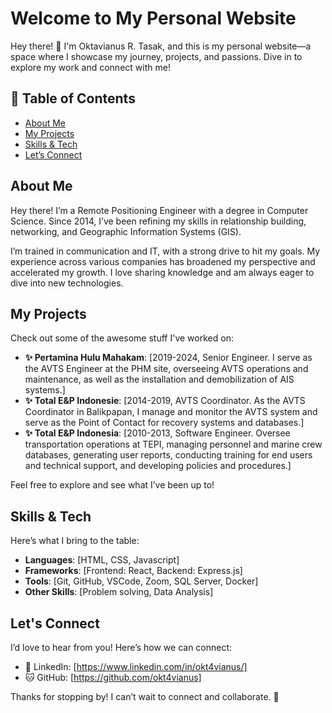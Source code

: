 # Welcome to My Personal Website

Hey there! 👋 I'm Oktavianus R. Tasak, and this is my personal website—a space where I showcase my journey, projects, and passions. Dive in to explore my work and connect with me!

## 🚀 Table of Contents

- [About Me](#about-me)
- [My Projects](#my-projects)
- [Skills & Tech](#skills--tech)
- [Let’s Connect](#lets-connect)

## About Me

Hey there! I’m a Remote Positioning Engineer with a degree in Computer Science. Since 2014, I’ve been refining my skills in relationship building, networking, and Geographic Information Systems (GIS).

I’m trained in communication and IT, with a strong drive to hit my goals. My experience across various companies has broadened my perspective and accelerated my growth. I love sharing knowledge and am always eager to dive into new technologies.

## My Projects

Check out some of the awesome stuff I've worked on:

- **✨ Pertamina Hulu Mahakam**: [2019-2024, Senior Engineer. I serve as the AVTS Engineer at the PHM site, overseeing AVTS operations and maintenance, as well as the installation and demobilization of AIS systems.]
- **✨ Total E&P Indonesie**: [2014-2019, AVTS Coordinator. As the AVTS Coordinator in Balikpapan, I manage and monitor the AVTS system and serve as the Point of Contact for recovery systems and databases.]
- **✨ Total E&P Indonesia**: [2010-2013, Software Engineer. Oversee transportation operations at TEPI, managing personnel and marine crew databases, generating user reports, conducting training for end users and technical support, and developing policies and procedures.]

Feel free to explore and see what I’ve been up to!

## Skills & Tech

Here’s what I bring to the table:

- **Languages**: [HTML, CSS, Javascript]
- **Frameworks**: [Frontend: React, Backend: Express.js]
- **Tools**: [Git, GitHub, VSCode, Zoom, SQL Server, Docker]
- **Other Skills**: [Problem solving, Data Analysis]

## Let's Connect

I’d love to hear from you! Here’s how we can connect:

- 🔗 LinkedIn: [https://www.linkedin.com/in/okt4vianus/]
- 🐱 GitHub: [https://github.com/okt4vianus]

Thanks for stopping by! I can’t wait to connect and collaborate. 🌟
